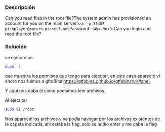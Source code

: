 ### Descripción
Can you read files in the root file?The system admin has provisioned an account for you on the main server:`ssh -p 55487 picoplayer@saturn.picoctf.net`Password: `j4ks-9nxB-`Can you login and read the root file?

### Solución
se ejecuto un 
```bash
sudo -l
``` 
que muestra los permisos que tengo para ejecutar, en este caso aparecio vi
ahora nos fuimos a gftoBins
https://gtfobins.github.io/gtfobins/vi/#shell

Y aqui nos daba el como podiamos leer archivos

Al ejecutar 
```bash
sudo vi /root
``` 
Nos apareció los archivos y ya podía navegar por los archivos existentes de la capeta indicada, ahí estaba la flag, solo se le dio enter y me daba la flag